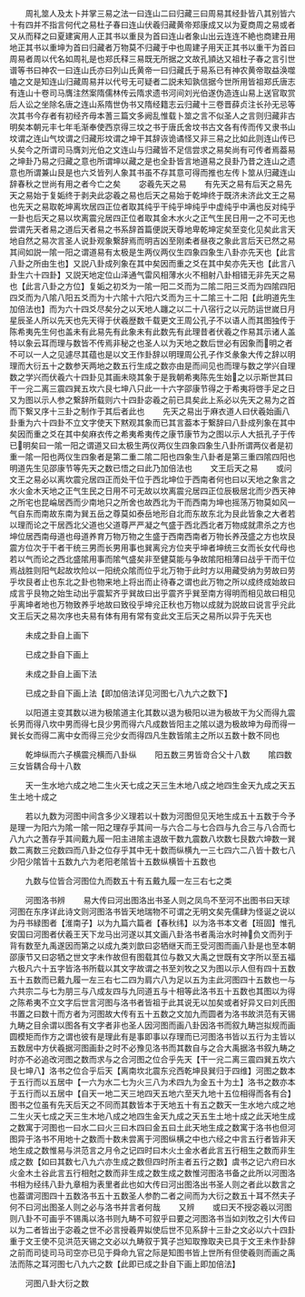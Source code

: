 <!-- { "loadSidebar": true } -->
　　周礼筮人及太卜并掌三易之法一曰连山二曰归藏三曰周易其经卦皆八其别皆六十有四并不指言何代之易杜子春曰连山伏羲归藏黄帝郑康成又以为夏商周之易或者又从而释之曰夏建寅用人正其书以重艮为首曰连山者象山出云连连不絶也商建丑用地正其书以重坤为首曰归藏者万物莫不归藏于中也周建子用天正其书以重干为首曰周易者周以代名如周礼是也郑氏释三易既无所据之文故孔頴达又祖杜子春之言引世谱等书曰神农一曰连山氏亦曰列山氏黄帝一曰归藏氏于易系已有神农黄帝取益涣噬嗑之文是知连山归藏周易并以代号无可疑者二説未知孰信据今世所用皆祖郑氏唐志有连山十卷司马膺注然案隋儒林传云隋求遗书河间刘光伯遂伪造连山易上送官取赏后人讼之坐除名唐之连山系隋世伪书又隋经籍志云归藏十三卷晋薛贞注长孙无忌等次其书今存者有初经齐毋本蓍三篇文多阙乱惟载卜筮之言不似圣人之言则归藏非古明矣本朝元丰七年毛渐奉使西京得三坟之书于唐氏舍坟书古文各有传而传又隶书山坟谓之连山气坟谓之归藏形坟谓之坤干其辞诙诡谲怪又非三易之比如此则连山传已乆矣今之所谓司马膺刘光伯之文连山与归藏皆不足信尝求之易矣尚有可传者焉葢易之坤卦乃易之归藏之意也所谓坤以藏之是也全卦皆言地道易之艮卦乃昔之连山之遗意也所谓兼山艮是也六爻皆列人象其书虽不存其意可得而推也左传卜筮从归藏连山辞春秋之世尚有用之者今亡之矣
　　宓羲先天之易
　　有先天之易有后天之易先天之易始于复姤终于剥夬此宓羲之易也后天之易始于乾坤终于既济未济此文王之易也先天之易取乾坤离坎居四正位者取其纯乎干纯乎坤纯乎中虚纯乎中满也反对纯乎一卦也后天之易以坎离震兊居四正位者取其金木水火之正气生民日用一之不可无也尝谓先天者易之道后天者易之书系辞首篇便説天尊地卑乾坤定矣至变化见矣此言天地自然之易次言圣人说卦观象繋辞焉而明吉凶至刚柔者昼夜之象此言后天已然之易其间如説一隂一阳之谓道易有太极是生两仪两仪生四象四象生八卦亦先天也【此言八卦之所由生也】又説八卦成列象在其中矣因而重之爻在其中矣亦先天也【此言八卦生六十四卦】又説天地定位山泽通气雷风相薄水火不相射八卦相错无非先天之易也【此言八卦之方位】复姤之初爻为一隂一阳二爻而为二隂二阳三爻而为四隂四阳四爻而为八隂八阳五爻而为十六隂十六阳六爻而为三十二隂三十二阳【此明道先生加倍法也】而为六十四爻尽矣分之以天地人躔之以二十八宿行之以元防运世嵗日月星辰圣人所以先天也先天得于伏羲歴数千载更文王周公孔子不以语人而其图独传于陈希夷先生何也盖未有此易先有此象未有此数先有此理昔者伏羲之作易其示诸人盖特以象云耳而理与数皆不传焉非秘之也圣人以为天地之数后世必有因象而明之者不可以一人之见遽尽其蕴也是以文王作卦辞以明理周公孔子作爻彖象大传之辞以明理而大衍五十之数参天两地之数五行生成之数亦由是而间见也而理与数之学兴自理数之学兴而伏羲六十四卦见其画未晓其象于是我朝希夷陈先生始之以示斯世其曰干一兊二离三震四巽五坎六艮七坤八只此一十六字邵康节得之于希夷将啓手足之日又为图以示人参之繋辞所载则六十四卦宓羲之前已具矣此上系必以先天之易为之首而下繋又序十三卦之制作于其后者此也
　　先天之易出于麻衣道人曰伏羲始画八卦重为六十四卦不立文字使天下黙观其象而已其言葢本于繋辞曰八卦成列象在其中矣因而重之爻在其中矣麻衣传之希夷希夷传之康节康节为之图以示人大扺孔子于传已明矣曰一隂一阳之谓道又曰太极生两仪两仪生四象四象生八卦所谓两仪者是初重一隂一阳也两仪生四象者是第二重二隂二阳也四象生八卦者是第三重四隂四阳也明道先生见邵康节等先天之数已悟之曰此乃加倍法也
　　文王后天之易
　　或问文王之易必以离坎震兊居四正而处干位于西北坤位于西南者何也曰以天地之象言之水火金木天地之正气生民之日用不可无故以坎离震兊居四正位辰极居北而少西天神之所宅也昆崘居西而少南地只之所舍也故西北为干而西南为坤也摇荡万物莫如风一气自东而南故东南为巽五岳之尊莫如泰岳地形自北而东故东北为艮此皆象之大者若以理而论之干居西北父道也父道尊严严凝之气盛于西北西北者万物成就肃杀之方也坤位居西南母道也母道养育万物万物之生盛于西南西南者万物长养茂盛之方也坎艮震方位次于干者干统三男而长男用事也巽离兊方位夹乎坤者坤统三女而长女代母也若以气而论之西北盛隂用事而隂气盛矣非至健莫能与争故隂阳相薄曰战乎干而干位焉战胜则阳气起故坎险以一阳统众隂而位乎北万物于此时方以用藏受纳为劳故曰劳乎坎艮者止也东北之卦也物来地上将出而止待春之谓也此万物之所以成终成始故曰成言乎艮物之始生动出乎震絜齐乎巽故曰出乎震齐乎巽至南方得明而相见故曰相见乎离坤者地也万物致养乎地故曰致役乎坤兊正秋也万物以成就为説故曰说言乎兊此文王后天之易次序也夫易有体有用有常有变此文王后天之易所以异于先天也

　　未成之卦自上画下

　　已成之卦自下画上

　　未成之卦自上画下法

　　已成之卦自下画上法【即加倍法详见河图七八九六之数下】

　　以阳道主变其数以进为极隂道主化其数以退为极阳以进为极故干为父而得九震长男而得八坎中男而得七艮少男而得六凡成数皆阳主之隂以退为极故坤为母而得一巽长女而得二离中女而得三兊少女而得四凡生数皆隂主之所以五数十数不同也

　　乾坤纵而六子横震兊横而八卦纵
　　阳五数三男皆竒合父十八数
　　隂四数三女皆耦合母十八数

　　天一生水地六成之地二生火天七成之天三生木地八成之地四生金天九成之天五生土地十成之

　　若以九数为河图中间含多少义理若以十数为河图但见天地生成五十五数于今予是理一为阳六为隂一隂一阳之理存乎其间一与六合二与七合四与九合三与八合而七八九六之蓍存乎其间戴九履一阳主进隂主退故干数九震数八坎数七艮数六坤数一巽数二离数三兊数四而八卦之位存乎其中无十数而纵横九一三七四六二八皆十数七八少阳少隂皆十五数九六为老阳老隂皆十五数纵横皆十五数也

　　九数与位皆合河图位九而数五十有五戴九履一左三右七之类

　　河图洛书辨
　　易大传曰河出图洛出书圣人则之凤鸟不至河不出图书曰天球河图在东序详此诗文则河图洛书皆天地瑞物不可谓之无明文矣先儒肆为怪诞之说以为丹书緑图者【淮南子】以为九篇六篇者【春秋纬】以为洛书本文者【班固】惟孔安国曰河图者伏羲王天下龙马出河遂以其文画八卦洛书者禹治水时神负文而列于背有数至九禹遂因而第之以成九类刘歆曰宓牺继天而王受河图而画八卦是也至本朝邵康节又曰宓牺之世文字未作故但有图载其位与数又大禹之世既有文字所以至五福六极凡六十五字皆洛书所载以其文字故谓之书至刘牧之又为图以示人但有四十五数五十五数而已戴九履一左三右七二四为肩六八为足以五为主此河图四十五数也一与六共宗二与七为朋三与八成友四与九同道五与十相等此洛书五十五数也其图以为得之陈希夷不立文字后世言河图与洛书者皆祖于此其说无以加矣或者好异又曰刘氏图书置之曰数十而方者为河图故大传有五十五数之文加九而圆者为洛书故洪范有天锡九畴之目余谓以图各有文字者非也圣人因河图而画八卦因洛书而叙九畴岂拟规而画圆模矩而作方之谓也彼有是理此有是事即事以存理而已河图洛书皆以五行为主皆以五数居中方伏羲据河图画卦之时不必豫见洛书而其数自与之合大禹据洛书叙九畴之时亦不必追改河图之数而求与之合河图之位合乎先天【干一兊二离三震四巽五坎六艮七坤八】洛书之位合乎后天【离南坎北震东兊西乾坤艮巽归于四维】河图之数本于五行而以五居中【一六为水二七为火三八为术四九为金五十为土】洛书之数亦本于五行而以五居中【自天一地二天三地四天五地六至天九地十五位相得而各有合】图书之位虽有先天后天之不同而其数皆本于天地五十有五之数天一生水地六成之地二生火天七成之天三生木地八成之地四生金天九成之天五生土地十成之此天地生成之数寓于河图也一曰水二曰火三曰木四曰金五曰土此天地生成之数寓于洛书也但河图异于洛书不用地十之数而十数未尝离于河图纵横之中也六经之中言五行者皆非天地生成之数惟易与洪范言之月令之记四时曰木火土金水者此言五行相生之数而非生成之数【如曰其数七八九六亦生成之数但四时所主者五行之数】虞书之记六府曰水火金木土谷此言五行相尅之数而非生成之数生成之数惟河图洛书备之此所以河图洛书相为经纬八卦九章相为表里者此也如大传曰河出图洛出书圣人则之者此以数言之也葢谓河图四十五数洛书五十五数圣人参酌二者之间而为大衍之数五十耳不然夫子何不曰河出图圣人则之必与洛书并言者何哉
　　又辨
　　或曰天不授宓羲以河图则八卦不可画乎不锡禹以洛书则九畴不可叙乎曰要之河图洛书当如刘牧之引大传曰以为二者皆出于宓羲之世不必言授羲畀姒使后世不见系辞十三卦之文必以六十四卦重于文王使不见洪范天锡之文必以九畴叙于箕子岂知取豫取夬已具于文王未作卦辞之前而司徒司马司空亦已见于舜命九官之际是知图书皆上世所有但使羲则而画之禹法而陈之耳河图七八九六之数【此即已成之卦自下画上即加倍法】

　　河图八卦大衍之数
